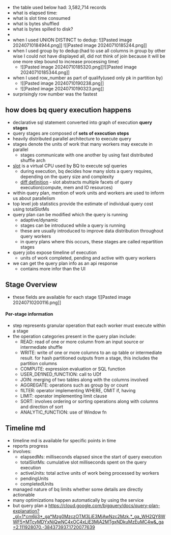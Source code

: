 - the table used below had: 3,582,714 records
- what is elapsed time:
- what is slot time consumed
- what is bytes shuffled
- what is bytes spilled to disk?
- 
- when I used UNION DISTINCT to dedup:
![[Pasted image 20240710184944.png]]
![[Pasted image 20240710185244.png]]
- when I used group by to dedup:(had to use all columns in group by other wise I could not have displayed all, did not think of join because it will be one more step bound to increase processing time)
	- ![[Pasted image 20240710185320.png]]![[Pasted image 20240710185344.png]]
- when I used row_number as part of qualify(used only pk in partition by)
	- ![[Pasted image 20240710190238.png]]
	- ![[Pasted image 20240710190323.png]]
- surprisingly row number was the fastest
## how does bq query execution happens
- declarative sql statement converted into graph of execution **query stages**
- query stages are composed of **sets of execution steps**
- heavily distributed parallel architecture to execute query
- stages denote the units of work that many workers may execute in parallel
	- stages communicate with one another by using fast distributed shuffle arch
- [slot](https://cloud.google.com/bigquery/docs/slots#:~:text=A%20BigQuery%20slot%20is%20a,a%20capacity%2Dbased%20pricing%20model.) is a virtual CPU used by BQ to execute sql queries
	- during execution, bq decides how many slots a query requires, depending on the query size and complexity
	- [diff definition](https://cloud.google.com/bigquery/docs/query-plan-explanation?_gl=1*cm6jj3*_ga*Mzg0MzczOTM3LjE3MjAwNzc2Mzk.*_ga_WH2QY8WWF5*MTcyMDYxNjQwNC4xOC4xLjE3MjA2MTgxNDkuMzEuMC4w&_ga=2.111928070.-384373937.1720077639#:~:text=which%20is%20an%20abstracted%20representation%20of%20multiple%20facets%20of%20query%20execution%2C%20including%20compute%2C%20memory%2C%20and%20I/O%20resources) - slot abstracts multiple facets of query execution(compute, mem and IO resources)
- within query plan, mention of work units and workers are used to inform us about parallelism
- top level job statistics provide the estimate of individual query cost using totalSlotMs
- query plan can be modified which the query is running
	- adaptive/dynamic
	- stages can be introduced while a query is running
	- these are usually introduced to improve data distribution throughout query workers
	- in query plans where this occurs, these stages are called repartition stages
- query jobs expose timeline of execution
	- units of work completed, pending and active with query workers
- we can get the query plan info as an api response
	- contains more infor than the UI
## Stage Overview
- these fields are available for each stage
![[Pasted image 20240710200116.png]]

#### Per-stage information
- step represents granular operation that each worker must execute within a stage
- the operation categories present in the query plan include:
	- READ: read of one or more column from an input source or intermediate shuffle
	- WRITE: write of one or more columns to an op table or intermediate result. for hash partitioned outputs from a stage, this includes the partition columns
	- COMPUTE: expression evaluation or SQL function
	- USER_DEfINED_fUNCTION: call to UDf
	- JOIN: merging of two tables along with the columns involved
	- AGGREGATE: operations such as group by or count
	- fILTER: operator implementing WHERE, OMIT if, having
	- LIMIT: operator implementing limit clause
	- SORT: involves ordering or sorting operations along with columns and direction of sort
	- ANALYTIC_fUNCTION: use of Window fn

## Timeline md
- timeline md is available for specific points in time
- reports progress
- involves:
	- elapsedMs: milliseconds elapsed since the start of query execution
	- totalSlotMs: cumulative slot milliseconds spent on the query execution
	- activeUnits: total active units of work being processed by workers
	- pendingUnits
	- completedUnits
- managed nature of bq limits whether some details are directly actionable
- many optimizations happen automatically by using the service
- but query plan a
https://cloud.google.com/bigquery/docs/query-plan-explanation?_gl=1*cm6jj3*_ga*Mzg0MzczOTM3LjE3MjAwNzc2Mzk.*_ga_WH2QY8WWF5*MTcyMDYxNjQwNC4xOC4xLjE3MjA2MTgxNDkuMzEuMC4w&_ga=2.111928070.-384373937.1720077639